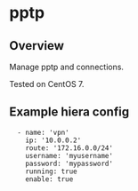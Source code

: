 # pptp

## Overview

Manage pptp and connections.

Tested on CentOS 7.

## Example hiera config

```pptp::connections:
  - name: 'vpn'
    ip: '10.0.0.2'
    route: '172.16.0.0/24'
    username: 'myusername'
    password: 'mypassword'
    running: true
    enable: true
```
